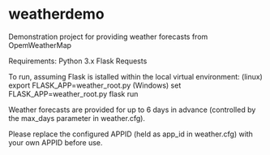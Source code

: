 # weatherdemo
Demonstration project for providing weather forecasts from OpemWeatherMap

Requirements:
Python 3.x
Flask
Requests

To run, assuming Flask is istalled within the local virtual environment:
(linux) export FLASK_APP=weather_root.py
(Windows) set FLASK_APP=weather_root.py
flask run

Weather forecasts are provided for up to 6 days in advance (controlled by the max_days parameter in weather.cfg).

Please replace the configured APPID (held as app_id in weather.cfg) with your own APPID before use.
